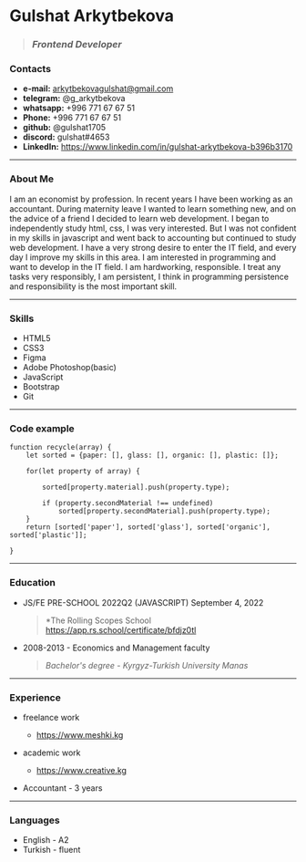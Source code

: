 # Gulshat Arkytbekova

>### *Frontend Developer*


### Contacts
- __e-mail:__ <arkytbekovagulshat@gmail.com>
- __telegram:__ @g_arkytbekova
- __whatsapp:__ +996 771 67 67 51
- __Phone:__ +996 771 67 67 51
- __github:__ @gulshat1705
- __discord:__ gulshat#4653
- __LinkedIn:__ <https://www.linkedin.com/in/gulshat-arkytbekova-b396b3170>

___________

### About Me
I am an economist by profession. In recent years I have been working as an accountant. During maternity leave I wanted to learn something new, and on the advice of a friend I decided to learn web development. I began to independently study html, css, I was very interested. But I was not confident in my skills in javascript and went back to accounting but continued to study web development. I have a very strong desire to enter the IT field, and every day I improve my skills in this area. I am interested in programming and want to develop in the IT field. I am hardworking, responsible. I treat any tasks very responsibly, I am persistent, I think in programming persistence and responsibility is the most important skill.

____________

### Skills
- HTML5
- CSS3
- Figma
- Adobe Photoshop(basic)
- JavaScript
- Bootstrap
- Git

____________

### Code example
```
function recycle(array) {
    let sorted = {paper: [], glass: [], organic: [], plastic: []};

    for(let property of array) {

        sorted[property.material].push(property.type);
        
        if (property.secondMaterial !== undefined)
            sorted[property.secondMaterial].push(property.type);
    }
    return [sorted['paper'], sorted['glass'], sorted['organic'], sorted['plastic']];

}
```
____________

### Education

- JS/FE PRE-SCHOOL 2022Q2 (JAVASCRIPT) September 4, 2022
  > *The Rolling Scopes School    https://app.rs.school/certificate/bfdjz0tl

- 2008-2013 - Economics and Management faculty 
  > *Bachelor's degree - Kyrgyz-Turkish University Manas*

____________

### Experience
- freelance work
    - <https://www.meshki.kg>
- academic work
    - <https://www.creative.kg>

- Accountant - 3 years    

____________

### Languages
 - English - A2
 - Turkish - fluent
